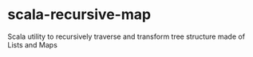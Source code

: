 # scala-recursive-map
Scala utility to recursively traverse and transform tree structure made of Lists and Maps
